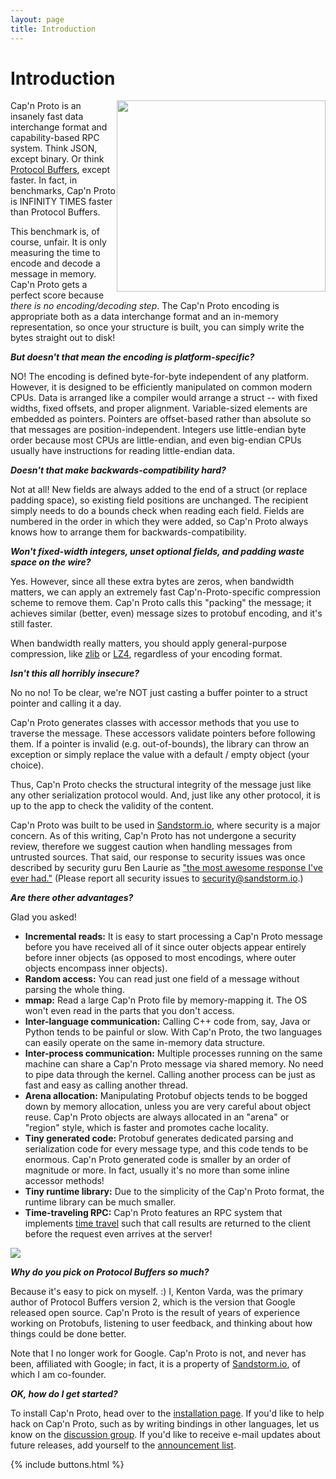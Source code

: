 ```yaml
---
layout: page
title: Introduction
---
```


# Introduction

<img src='images/infinity-times-faster.png' style='width:334px; height:306px; float: right;'>

Cap'n Proto is an insanely fast data interchange format and capability-based RPC system. Think
JSON, except binary. Or think [Protocol Buffers](https://github.com/protocolbuffers/protobuf), except faster.
In fact, in benchmarks, Cap'n Proto is INFINITY TIMES faster than Protocol Buffers.

This benchmark is, of course, unfair. It is only measuring the time to encode and decode a message
in memory. Cap'n Proto gets a perfect score because _there is no encoding/decoding step_. The Cap'n
Proto encoding is appropriate both as a data interchange format and an in-memory representation, so
once your structure is built, you can simply write the bytes straight out to disk!

**_But doesn't that mean the encoding is platform-specific?_**

NO! The encoding is defined byte-for-byte independent of any platform. However, it is designed to
be efficiently manipulated on common modern CPUs. Data is arranged like a compiler would arrange a
struct -- with fixed widths, fixed offsets, and proper alignment. Variable-sized elements are
embedded as pointers. Pointers are offset-based rather than absolute so that messages are
position-independent. Integers use little-endian byte order because most CPUs are little-endian,
and even big-endian CPUs usually have instructions for reading little-endian data.

**_Doesn't that make backwards-compatibility hard?_**

Not at all! New fields are always added to the end of a struct (or replace padding space), so
existing field positions are unchanged. The recipient simply needs to do a bounds check when
reading each field. Fields are numbered in the order in which they were added, so Cap'n Proto
always knows how to arrange them for backwards-compatibility.

**_Won't fixed-width integers, unset optional fields, and padding waste space on the wire?_**

Yes. However, since all these extra bytes are zeros, when bandwidth matters, we can apply an
extremely fast Cap'n-Proto-specific compression scheme to remove them. Cap'n Proto calls this
"packing" the message; it achieves similar (better, even) message sizes to protobuf encoding, and
it's still faster.

When bandwidth really matters, you should apply general-purpose compression, like
[zlib](http://www.zlib.net/) or [LZ4](https://github.com/Cyan4973/lz4), regardless of your
encoding format.

**_Isn't this all horribly insecure?_**

No no no! To be clear, we're NOT just casting a buffer pointer to a struct pointer and calling it a day.

Cap'n Proto generates classes with accessor methods that you use to traverse the message. These accessors validate pointers before following them. If a pointer is invalid (e.g. out-of-bounds), the library can throw an exception or simply replace the value with a default / empty object (your choice).

Thus, Cap'n Proto checks the structural integrity of the message just like any other serialization protocol would. And, just like any other protocol, it is up to the app to check the validity of the content.

Cap'n Proto was built to be used in [Sandstorm.io](https://sandstorm.io), where security is a major concern. As of this writing, Cap'n Proto has not undergone a security review, therefore we suggest caution when handling messages from untrusted sources. That said, our response to security issues was once described by security guru Ben Laurie as ["the most awesome response I've ever had."](https://twitter.com/BenLaurie/status/575079375307153409) (Please report all security issues to [security@sandstorm.io](mailto:security@sandstorm.io).)

**_Are there other advantages?_**

Glad you asked!

* **Incremental reads:** It is easy to start processing a Cap'n Proto message before you have
  received all of it since outer objects appear entirely before inner objects (as opposed to most
  encodings, where outer objects encompass inner objects).
* **Random access:** You can read just one field of a message without parsing the whole thing.
* **mmap:** Read a large Cap'n Proto file by memory-mapping it. The OS won't even read in the
  parts that you don't access.
* **Inter-language communication:** Calling C++ code from, say, Java or Python tends to be painful
  or slow. With Cap'n Proto, the two languages can easily operate on the same in-memory data
  structure.
* **Inter-process communication:** Multiple processes running on the same machine can share a
  Cap'n Proto message via shared memory. No need to pipe data through the kernel. Calling another
  process can be just as fast and easy as calling another thread.
* **Arena allocation:** Manipulating Protobuf objects tends to be bogged down by memory
  allocation, unless you are very careful about object reuse. Cap'n Proto objects are always
  allocated in an "arena" or "region" style, which is faster and promotes cache locality.
* **Tiny generated code:** Protobuf generates dedicated parsing and serialization code for every
  message type, and this code tends to be enormous. Cap'n Proto generated code is smaller by an
  order of magnitude or more.  In fact, usually it's no more than some inline accessor methods!
* **Tiny runtime library:** Due to the simplicity of the Cap'n Proto format, the runtime library
  can be much smaller.
* **Time-traveling RPC:** Cap'n Proto features an RPC system that implements [time travel](rpc.html)
  such that call results are returned to the client before the request even arrives at the server!

<a href="rpc.html"><img src='images/time-travel.png' style='max-width:639px'></a>


**_Why do you pick on Protocol Buffers so much?_**

Because it's easy to pick on myself. :) I, Kenton Varda, was the primary author of Protocol Buffers
version 2, which is the version that Google released open source. Cap'n Proto is the result of
years of experience working on Protobufs, listening to user feedback, and thinking about how
things could be done better.

Note that I no longer work for Google. Cap'n Proto is not, and never has been, affiliated with Google; in fact, it is a property of [Sandstorm.io](https://sandstorm.io), of which I am co-founder.

**_OK, how do I get started?_**

To install Cap'n Proto, head over to the [installation page](install.html).  If you'd like to help
hack on Cap'n Proto, such as by writing bindings in other languages, let us know on the
[discussion group](https://groups.google.com/group/capnproto).  If you'd like to receive e-mail
updates about future releases, add yourself to the
[announcement list](https://groups.google.com/group/capnproto-announce).

{% include buttons.html %}
